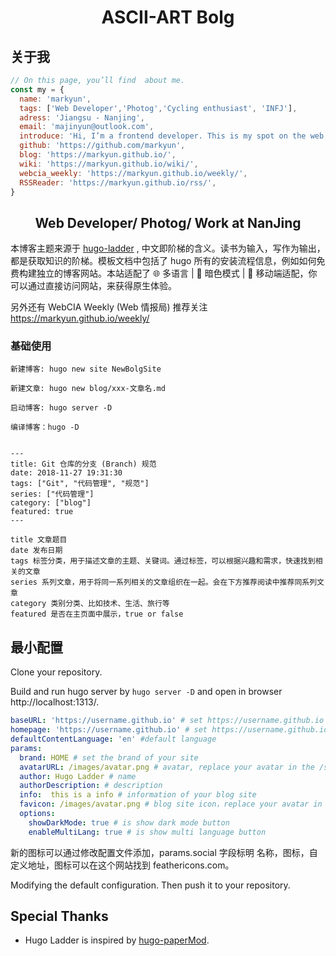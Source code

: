 <h1 align=center>ASCII-ART Bolg</h1>

## 关于我

```js
// On this page, you’ll find  about me.
const my = {
  name: 'markyun',
  tags: ['Web Developer','Photog','Cycling enthusiast', 'INFJ'],
  adress: 'Jiangsu - Nanjing',
  email: 'majinyun@outlook.com',
  introduce: 'Hi, I’m a frontend developer. This is my spot on the web for writing, projects, tutorials and anything else I want to put out there. check out the blog, or of my weekly.',
  github: 'https://github.com/markyun',
  blog: 'https://markyun.github.io/',
  wiki: 'https://markyun.github.io/wiki/',
  webcia_weekly: 'https://markyun.github.io/weekly/',
  RSSReader: 'https://markyun.github.io/rss/',
}
```

<h2 align=center>Web Developer/ Photog/ Work at NanJing</h2>

本博客主题来源于 [hugo-ladder](https://github.com/guangzhengli/hugo-ladder-exampleSite) , 中文即阶梯的含义。读书为输入，写作为输出，都是获取知识的阶梯。模板文档中包括了 hugo 所有的安装流程信息，例如如何免费构建独立的博客网站。本站适配了 🌐 多语言 | 🌙 暗色模式 | 📱 移动端适配，你可以通过直接访问网站，来获得原生体验。

另外还有 WebCIA Weekly (Web 情报局) 推荐关注 https://markyun.github.io/weekly/

### 基础使用

    新建博客: hugo new site NewBolgSite

    新建文章: hugo new blog/xxx-文章名.md

    启动博客: hugo server -D

    编译博客：hugo -D


    ---
    title: Git 仓库的分支 (Branch) 规范
    date: 2018-11-27 19:31:30
    tags: ["Git", "代码管理", "规范"]
    series: ["代码管理"]
    category: ["blog"]
    featured: true
    ---

    title 文章题目
    date 发布日期
    tags 标签分类，用于描述文章的主题、关键词。通过标签，可以根据兴趣和需求，快速找到相关的文章
    series 系列文章，用于将同一系列相关的文章组织在一起。会在下方推荐阅读中推荐同系列文章
    category 类别分类、比如技术、生活、旅行等
    featured 是否在主页面中展示，true or false

## 最小配置

Clone your repository.

Build and run hugo server by `hugo server -D` and open in browser http://localhost:1313/.

```yml
baseURL: 'https://username.github.io' # set https://username.github.io
homepage: 'https://username.github.io' # set https://username.github.io
defaultContentLanguage: 'en' #default language
params:
  brand: HOME # set the brand of your site
  avatarURL: /images/avatar.png # avatar, replace your avatar in the /static/images/
  author: Hugo Ladder # name
  authorDescription: # description
  info:  this is a info # information of your blog site
  favicon: /images/avatar.png # blog site icon，replace your avatar in the /static/images/
  options:
    showDarkMode: true # is show dark mode button
    enableMultiLang: true # is show multi language button
```

新的图标可以通过修改配置文件添加，params.social 字段标明 名称，图标，自定义地址，图标可以在这个网站找到 feathericons.com。

Modifying the default configuration. Then push it to your repository.

## Special Thanks

-   Hugo Ladder is inspired by [hugo-paperMod](https://github.com/adityatelange/hugo-PaperMod).
